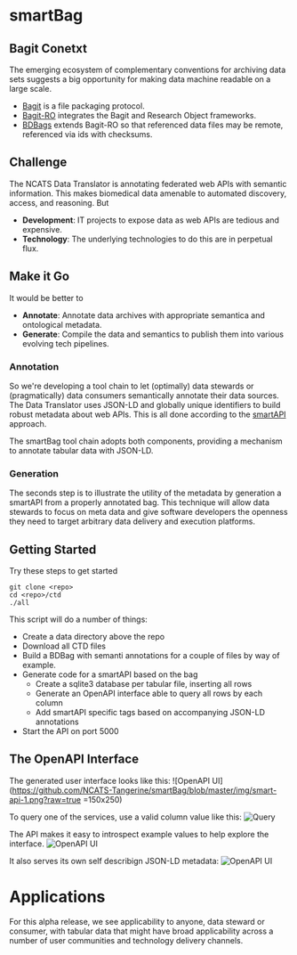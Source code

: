 # smartBag

## Bagit Conetxt

The emerging ecosystem of complementary conventions for archiving data sets suggests a big opportunity for making data machine readable on a large scale.

* [Bagit](https://en.wikipedia.org/wiki/BagIt) is a file packaging protocol.
* [Bagit-RO](https://github.com/ResearchObject/bagit-ro) integrates the Bagit and Research Object frameworks.
* [BDBags](http://bd2k.ini.usc.edu/tools/bdbag/) extends Bagit-RO so that referenced data files may be remote, referenced via ids with checksums.

## Challenge

The NCATS Data Translator is annotating federated web APIs with semantic information. This makes biomedical data amenable to automated discovery, access, and reasoning. But

* **Development**: IT projects to expose data as web APIs are tedious and expensive.
* **Technology**: The underlying technologies to do this are in perpetual flux.

## Make it Go

It would be better to

  * **Annotate**: Annotate data archives with appropriate semantica and ontological metadata.
  * **Generate**: Compile the data and semantics to publish them into various evolving tech pipelines.

### Annotation

So we're developing a tool chain to let (optimally) data stewards or (pragmatically) data consumers semantically annotate their data sources. The Data Translator uses JSON-LD and globally unique identifiers to build robust metadata about web APIs. This is all done according to the [smartAPI](http://smart-api.info/) approach.

The smartBag tool chain adopts both components, providing a mechanism to annotate tabular data with JSON-LD.

### Generation

The seconds step is to illustrate the utility of the metadata by generation a smartAPI from a properly annotated bag. This technique will allow data stewards to focus on meta data and give software developers the openness they need to target arbitrary data delivery and execution platforms.

## Getting Started

Try these steps to get started
```
git clone <repo> 
cd <repo>/ctd
./all
```

This script will do a number of things:

* Create a data directory above the repo
* Download all CTD files
* Build a BDBag with semanti annotations for a couple of files by way of example.
* Generate code for a smartAPI based on the bag
  * Create a sqlite3 database per tabular file, inserting all rows
  * Generate an OpenAPI interface able to query all rows by each column
  * Add smartAPI specific tags based on accompanying JSON-LD annotations
* Start the API on port 5000

## The OpenAPI Interface

The generated user interface looks like this:
![OpenAPI UI](https://github.com/NCATS-Tangerine/smartBag/blob/master/img/smart-api-1.png?raw=true =150x250)

To query one of the services, use a valid column value like this:
![Query](https://github.com/NCATS-Tangerine/smartBag/blob/master/img/smart-api-2.png?raw=true)

The API makes it easy to introspect example values to help explore the interface.
![OpenAPI UI](https://github.com/NCATS-Tangerine/smartBag/blob/master/img/smart-api-3.png?raw=true)

It also serves its own self describign JSON-LD metadata:
![OpenAPI UI](https://github.com/NCATS-Tangerine/smartBag/blob/master/img/smart-api-4.png?raw=true)

# Applications

For this alpha release, we see applicability to anyone, data steward or consumer, with tabular data that might have broad applicability across a number of user communities and technology delivery channels.
